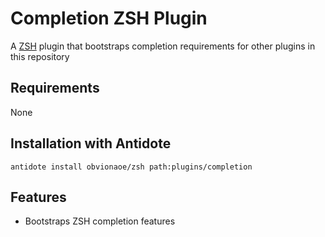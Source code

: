 # Completion ZSH Plugin
A [ZSH](https://www.zsh.org/) plugin that bootstraps completion requirements for other plugins in this repository

## Requirements

None

## Installation with Antidote

```console
antidote install obvionaoe/zsh path:plugins/completion
```

## Features

- Bootstraps ZSH completion features
